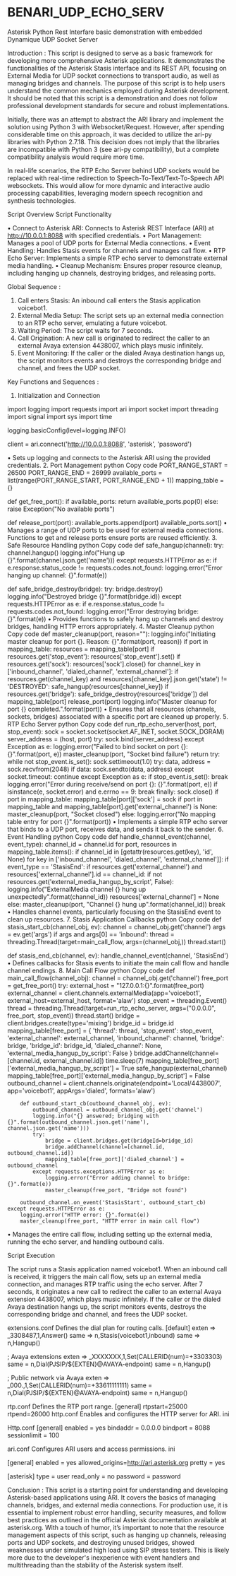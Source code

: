 # BENARI_UDP_ECHO_SERV
Asterisk Python  Rest Interfare basic demonstration with embedded Dynamique UDP Socket Server

Introduction :
This script is designed to serve as a basic framework for developing more comprehensive Asterisk applications. It demonstrates the functionalities of the Asterisk Stasis interface and its REST API, focusing on External Media for UDP socket connections to transport audio, as well as managing bridges and channels. The purpose of this script is to help users understand the common mechanics employed during Asterisk development. It should be noted that this script is a demonstration and does not follow professional development standards for secure and robust implementations.

Initially, there was an attempt to abstract the ARI library and implement the solution using Python 3 with Websocket/Request. However, after spending considerable time on this approach, it was decided to utilize the ari-py libraries with Python 2.7.18. This decision does not imply that the libraries are incompatible with Python 3 (see ari-py compatibility), but a complete compatibility analysis would require more time.

In real-life scenarios, the RTP Echo Server behind UDP sockets would be replaced with real-time redirection to Speech-To-Text/Text-To-Speech API websockets. This would allow for more dynamic and interactive audio processing capabilities, leveraging modern speech recognition and synthesis technologies.

Script Overview
Script Functionality

•	Connect to Asterisk ARI: Connects to Asterisk REST Interface (ARI) at http://10.0.0.1:8088 with specified credentials.
•	Port Management: Manages a pool of UDP ports for External Media connections.
•	Event Handling: Handles Stasis events for channels and manages call flow.
•	RTP Echo Server: Implements a simple RTP echo server to demonstrate external media handling.
•	Cleanup Mechanism: Ensures proper resource cleanup, including hanging up channels, destroying bridges, and releasing ports.

Global Sequence :
1.	Call enters Stasis: An inbound call enters the Stasis application voicebot1.
2.	External Media Setup: The script sets up an external media connection to an RTP echo server, emulating a future voicebot.
3.	Waiting Period: The script waits for 7 seconds.
4.	Call Origination: A new call is originated to redirect the caller to an external Avaya extension 4438007, which plays music infinitely.
5.	Event Monitoring: If the caller or the dialed Avaya destination hangs up, the script monitors events and destroys the corresponding bridge and channel, and frees the UDP socket.

Key Functions and Sequences :
1. Initialization and Connection

import logging
import requests
import ari
import socket
import threading
import signal
import sys
import time

logging.basicConfig(level=logging.INFO)

client = ari.connect('http://10.0.0.1:8088', 'asterisk', 'password')

•	Sets up logging and connects to the Asterisk ARI using the provided credentials.
2. Port Management
python
Copy code
PORT_RANGE_START = 26500
PORT_RANGE_END = 26999
available_ports = list(range(PORT_RANGE_START, PORT_RANGE_END + 1))
mapping_table = {}

def get_free_port():
    if available_ports:
        return available_ports.pop(0)
    else:
        raise Exception("No available ports")

def release_port(port):
    available_ports.append(port)
    available_ports.sort()
•	Manages a range of UDP ports to be used for external media connections. Functions to get and release ports ensure ports are reused efficiently.
3. Safe Resource Handling
python
Copy code
def safe_hangup(channel):
    try:
        channel.hangup()
        logging.info("Hung up {}".format(channel.json.get('name')))
    except requests.HTTPError as e:
        if e.response.status_code != requests.codes.not_found:
            logging.error("Error hanging up channel: {}".format(e))

def safe_bridge_destroy(bridge):
    try:
        bridge.destroy()
        logging.info("Destroyed bridge {}".format(bridge.id))
    except requests.HTTPError as e:
        if e.response.status_code != requests.codes.not_found:
            logging.error("Error destroying bridge: {}".format(e))
•	Provides functions to safely hang up channels and destroy bridges, handling HTTP errors appropriately.
4. Master Cleanup
python
Copy code
def master_cleanup(port, reason=""):
    logging.info("Initiating master cleanup for port {}. Reason: {}".format(port, reason))
    if port in mapping_table:
        resources = mapping_table[port]
        if resources.get('stop_event'):
            resources['stop_event'].set()
        if resources.get('sock'):
            resources['sock'].close()
        for channel_key in ['inbound_channel', 'dialed_channel', 'external_channel']:
            if resources.get(channel_key) and resources[channel_key].json.get('state') != 'DESTROYED':
                safe_hangup(resources[channel_key])
        if resources.get('bridge'):
            safe_bridge_destroy(resources['bridge'])
        del mapping_table[port]
        release_port(port)
    logging.info("Master cleanup for port {} completed.".format(port))
•	Ensures that all resources (channels, sockets, bridges) associated with a specific port are cleaned up properly.
5. RTP Echo Server
python
Copy code
def run_rtp_echo_server(host, port, stop_event):
    sock = socket.socket(socket.AF_INET, socket.SOCK_DGRAM)
    server_address = (host, port)
    try:
        sock.bind(server_address)
    except Exception as e:
        logging.error("Failed to bind socket on port {}: {}".format(port, e))
        master_cleanup(port, "Socket bind failure")
        return
    try:
        while not stop_event.is_set():
            sock.settimeout(1.0)
            try:
                data, address = sock.recvfrom(2048)
                if data:
                    sock.sendto(data, address)
            except socket.timeout:
                continue
            except Exception as e:
                if stop_event.is_set():
                    break
                logging.error("Error during receive/send on port {}: {}".format(port, e))
                if isinstance(e, socket.error) and e.errno == 9:
                    break
    finally:
        sock.close()
    if port in mapping_table:
        mapping_table[port]['sock'] = sock
        if port in mapping_table and mapping_table[port].get('external_channel') is None:
            master_cleanup(port, "Socket closed")
    else:
        logging.error("No mapping table entry for port {}".format(port))
•	Implements a simple RTP echo server that binds to a UDP port, receives data, and sends it back to the sender.
6. Event Handling
python
Copy code
def handle_channel_event(channel, event_type):
    channel_id = channel.id
    for port, resources in mapping_table.items():
        if channel_id in [getattr(resources.get(key), 'id', None) for key in ['inbound_channel', 'dialed_channel', 'external_channel']]:
            if event_type == 'StasisEnd':
                if resources.get('external_channel') and resources['external_channel'].id == channel_id:
                    if not resources.get('external_media_hangup_by_script', False):
                        logging.info("ExternalMedia channel {} hung up unexpectedly".format(channel_id))
                        resources['external_channel'] = None
                else:
                    master_cleanup(port, "Channel {} hung up".format(channel_id))
            break
•	Handles channel events, particularly focusing on the StasisEnd event to clean up resources.
7. Stasis Application Callbacks
python
Copy code
def stasis_start_cb(channel_obj, ev):
    channel = channel_obj.get('channel')
    args = ev.get('args')
    if args and args[0] == 'inbound':
        thread = threading.Thread(target=main_call_flow, args=(channel_obj,))
        thread.start()

def stasis_end_cb(channel, ev):
    handle_channel_event(channel, 'StasisEnd')
•	Defines callbacks for Stasis events to initiate the main call flow and handle channel endings.
8. Main Call Flow
python
Copy code
def main_call_flow(channel_obj):
    channel = channel_obj.get('channel')
    free_port = get_free_port()
    try:
        external_host = "127.0.0.1:{}".format(free_port)
        external_channel = client.channels.externalMedia(app='voicebot1', external_host=external_host, format='alaw')
        stop_event = threading.Event()
        thread = threading.Thread(target=run_rtp_echo_server, args=("0.0.0.0", free_port, stop_event))
        thread.start()
        bridge = client.bridges.create(type='mixing')
        bridge_id = bridge.id
        mapping_table[free_port] = {
            'thread': thread,
            'stop_event': stop_event,
            'external_channel': external_channel,
            'inbound_channel': channel,
            'bridge': bridge,
            'bridge_id': bridge_id,
            'dialed_channel': None,
            'external_media_hangup_by_script': False
        }
        bridge.addChannel(channel=[channel.id, external_channel.id])
        time.sleep(7)
        mapping_table[free_port]['external_media_hangup_by_script'] = True
        safe_hangup(external_channel)
        mapping_table[free_port]['external_media_hangup_by_script'] = False
        outbound_channel = client.channels.originate(endpoint='Local/4438007', app='voicebot1', appArgs='dialed', formats='alaw')

        def outbound_start_cb(outbound_channel_obj, ev):
            outbound_channel = outbound_channel_obj.get('channel')
            logging.info("{} answered; bridging with {}".format(outbound_channel.json.get('name'), channel.json.get('name')))
            try:
                bridge = client.bridges.get(bridgeId=bridge_id)
                bridge.addChannel(channel=[channel.id, outbound_channel.id])
                mapping_table[free_port]['dialed_channel'] = outbound_channel
            except requests.exceptions.HTTPError as e:
                logging.error("Error adding channel to bridge: {}".format(e))
                master_cleanup(free_port, "Bridge not found")

        outbound_channel.on_event('StasisStart', outbound_start_cb)
    except requests.HTTPError as e:
        logging.error("HTTP error: {}".format(e))
        master_cleanup(free_port, "HTTP error in main call flow")

•	Manages the entire call flow, including setting up the external media, running the echo server, and handling outbound calls.

Script Execution

The script runs a Stasis application named voicebot1. When an inbound call is received, it triggers the main call flow, sets up an external media connection, and manages RTP traffic using the echo server. After 7 seconds, it originates a new call to redirect the caller to an external Avaya extension 4438007, which plays music infinitely. If the caller or the dialed Avaya destination hangs up, the script monitors events, destroys the corresponding bridge and channel, and frees the UDP socket.


extensions.conf
Defines the dial plan for routing calls.
[default]
exten => _3308487,1,Answer()
 same => n,Stasis(voicebot1,inbound)
 same => n,Hangup()

; Avaya extensions
exten => _XXXXXXX,1,Set(CALLERID(num)=+3303303)
 same = n,Dial(PJSIP/${EXTEN}@AVAYA-endpoint)
 same = n,Hangup()

; Public network via Avaya
exten => _000.,1,Set(CALLERID(num)=+33611111111)
 same = n,Dial(PJSIP/${EXTEN}@AVAYA-endpoint)
 same = n,Hangup()

rtp.conf
Defines the RTP port range.
[general]
rtpstart=25000
rtpend=26000
http.conf
Enables and configures the HTTP server for ARI.
ini

Http.conf
[general]
enabled = yes
bindaddr = 0.0.0.0
bindport = 8088
sessionlimit = 100

ari.conf
Configures ARI users and access permissions.
ini

[general]
enabled = yes
allowed_origins=http://ari.asterisk.org
pretty = yes

[asterisk]
type = user
read_only = no
password = password

Conclusion :
This script is a starting point for understanding and developing Asterisk-based applications using ARI. It covers the basics of managing channels, bridges, and external media connections. For production use, it is essential to implement robust error handling, security measures, and follow best practices as outlined in the official Asterisk documentation available at asterisk.org.
With a touch of humor, it’s important to note that the resource management aspects of this script, such as hanging up channels, releasing ports and UDP sockets, and destroying unused bridges, showed weaknesses under simulated high load using SIP stress testers. This is likely more due to the developer's inexperience with event handlers and multithreading than the stability of the Asterisk system itself.
